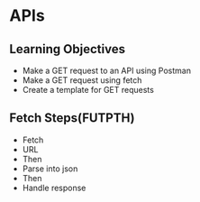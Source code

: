 # APIs

## Learning Objectives
* Make a GET request to an API using Postman
* Make a GET request using fetch
* Create a template for GET requests

## Fetch Steps(FUTPTH)
* Fetch
* URL
* Then
* Parse into json
* Then
* Handle response